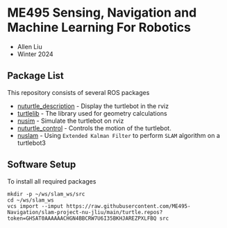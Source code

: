 # ME495 Sensing, Navigation and Machine Learning For Robotics
* Allen Liu
* Winter 2024

## Package List
This repository consists of several ROS packages
- [nuturtle_description](https://github.com/ME495-Navigation/slam-project-nu-jliu/tree/main/nuturtle_description) - Display the turtlebot in the rviz
- [turtlelib](https://github.com/ME495-Navigation/slam-project-nu-jliu/tree/main/turtlelib) - The library used for geometry calculations
- [nusim](https://github.com/ME495-Navigation/slam-project-nu-jliu/tree/main/nusim) - Simulate the turtlebot on rviz
- [nuturtle_control](https://github.com/ME495-Navigation/slam-project-nu-jliu/tree/main/nuturtle_control) - Controls the motion of the turtlebot.
- [nuslam](https://github.com/ME495-Navigation/slam-project-nu-jliu/tree/main/nuslam) - Using `Extended Kalman Filter` to perform `SLAM` algorithm on a turtlebot3

## Software Setup
To install all required packages
```
mkdir -p ~/ws/slam_ws/src
cd ~/ws/slam_ws
vcs import --imput https://raw.githubusercontent.com/ME495-Navigation/slam-project-nu-jliu/main/turtle.repos?token=GHSAT0AAAAAACHGN4BBCRW7U6I35BKHJAREZPXLFBQ src
```